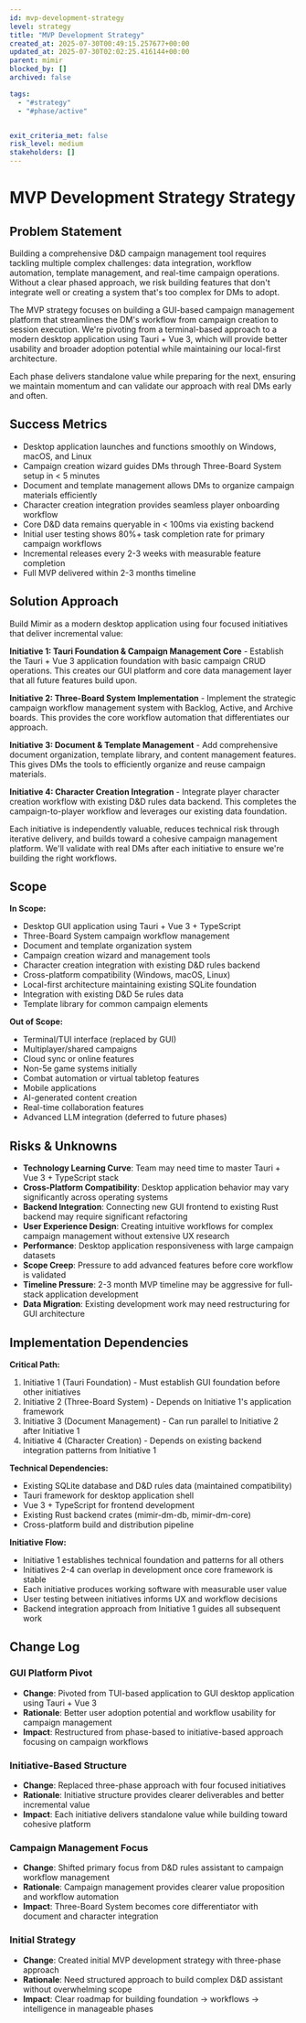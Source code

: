 ```yaml
---
id: mvp-development-strategy
level: strategy
title: "MVP Development Strategy"
created_at: 2025-07-30T00:49:15.257677+00:00
updated_at: 2025-07-30T02:02:25.416144+00:00
parent: mimir
blocked_by: []
archived: false

tags:
  - "#strategy"
  - "#phase/active"


exit_criteria_met: false
risk_level: medium
stakeholders: []
---
```


# MVP Development Strategy Strategy

## Problem Statement

Building a comprehensive D&D campaign management tool requires tackling multiple complex challenges: data integration, workflow automation, template management, and real-time campaign operations. Without a clear phased approach, we risk building features that don't integrate well or creating a system that's too complex for DMs to adopt.

The MVP strategy focuses on building a GUI-based campaign management platform that streamlines the DM's workflow from campaign creation to session execution. We're pivoting from a terminal-based approach to a modern desktop application using Tauri + Vue 3, which will provide better usability and broader adoption potential while maintaining our local-first architecture.

Each phase delivers standalone value while preparing for the next, ensuring we maintain momentum and can validate our approach with real DMs early and often.

## Success Metrics

- Desktop application launches and functions smoothly on Windows, macOS, and Linux
- Campaign creation wizard guides DMs through Three-Board System setup in < 5 minutes
- Document and template management allows DMs to organize campaign materials efficiently
- Character creation integration provides seamless player onboarding workflow
- Core D&D data remains queryable in < 100ms via existing backend
- Initial user testing shows 80%+ task completion rate for primary campaign workflows
- Incremental releases every 2-3 weeks with measurable feature completion
- Full MVP delivered within 2-3 months timeline

## Solution Approach

Build Mimir as a modern desktop application using four focused initiatives that deliver incremental value:

**Initiative 1: Tauri Foundation & Campaign Management Core** - Establish the Tauri + Vue 3 application foundation with basic campaign CRUD operations. This creates our GUI platform and core data management layer that all future features build upon.

**Initiative 2: Three-Board System Implementation** - Implement the strategic campaign workflow management system with Backlog, Active, and Archive boards. This provides the core workflow automation that differentiates our approach.

**Initiative 3: Document & Template Management** - Add comprehensive document organization, template library, and content management features. This gives DMs the tools to efficiently organize and reuse campaign materials.

**Initiative 4: Character Creation Integration** - Integrate player character creation workflow with existing D&D rules data backend. This completes the campaign-to-player workflow and leverages our existing data foundation.

Each initiative is independently valuable, reduces technical risk through iterative delivery, and builds toward a cohesive campaign management platform. We'll validate with real DMs after each initiative to ensure we're building the right workflows.

## Scope

**In Scope:**
- Desktop GUI application using Tauri + Vue 3 + TypeScript
- Three-Board System campaign workflow management
- Document and template organization system
- Campaign creation wizard and management tools
- Character creation integration with existing D&D rules backend
- Cross-platform compatibility (Windows, macOS, Linux)
- Local-first architecture maintaining existing SQLite foundation
- Integration with existing D&D 5e rules data
- Template library for common campaign elements

**Out of Scope:**
- Terminal/TUI interface (replaced by GUI)
- Multiplayer/shared campaigns
- Cloud sync or online features
- Non-5e game systems initially
- Combat automation or virtual tabletop features
- Mobile applications
- AI-generated content creation
- Real-time collaboration features
- Advanced LLM integration (deferred to future phases)

## Risks & Unknowns

- **Technology Learning Curve**: Team may need time to master Tauri + Vue 3 + TypeScript stack
- **Cross-Platform Compatibility**: Desktop application behavior may vary significantly across operating systems  
- **Backend Integration**: Connecting new GUI frontend to existing Rust backend may require significant refactoring
- **User Experience Design**: Creating intuitive workflows for complex campaign management without extensive UX research
- **Performance**: Desktop application responsiveness with large campaign datasets
- **Scope Creep**: Pressure to add advanced features before core workflow is validated
- **Timeline Pressure**: 2-3 month MVP timeline may be aggressive for full-stack application development
- **Data Migration**: Existing development work may need restructuring for GUI architecture

## Implementation Dependencies

**Critical Path:**
1. Initiative 1 (Tauri Foundation) - Must establish GUI foundation before other initiatives
2. Initiative 2 (Three-Board System) - Depends on Initiative 1's application framework
3. Initiative 3 (Document Management) - Can run parallel to Initiative 2 after Initiative 1
4. Initiative 4 (Character Creation) - Depends on existing backend integration patterns from Initiative 1

**Technical Dependencies:**
- Existing SQLite database and D&D rules data (maintained compatibility)
- Tauri framework for desktop application shell
- Vue 3 + TypeScript for frontend development
- Existing Rust backend crates (mimir-dm-db, mimir-dm-core)
- Cross-platform build and distribution pipeline

**Initiative Flow:**
- Initiative 1 establishes technical foundation and patterns for all others
- Initiatives 2-4 can overlap in development once core framework is stable
- Each initiative produces working software with measurable user value
- User testing between initiatives informs UX and workflow decisions
- Backend integration approach from Initiative 1 guides all subsequent work

## Change Log

### GUI Platform Pivot
- **Change**: Pivoted from TUI-based application to GUI desktop application using Tauri + Vue 3
- **Rationale**: Better user adoption potential and workflow usability for campaign management
- **Impact**: Restructured from phase-based to initiative-based approach focusing on campaign workflows

### Initiative-Based Structure  
- **Change**: Replaced three-phase approach with four focused initiatives
- **Rationale**: Initiative structure provides clearer deliverables and better incremental value
- **Impact**: Each initiative delivers standalone value while building toward cohesive platform

### Campaign Management Focus
- **Change**: Shifted primary focus from D&D rules assistant to campaign workflow management
- **Rationale**: Campaign management provides clearer value proposition and workflow automation
- **Impact**: Three-Board System becomes core differentiator with document and character integration

### Initial Strategy
- **Change**: Created initial MVP development strategy with three-phase approach
- **Rationale**: Need structured approach to build complex D&D assistant without overwhelming scope
- **Impact**: Clear roadmap for building foundation → workflows → intelligence in manageable phases
